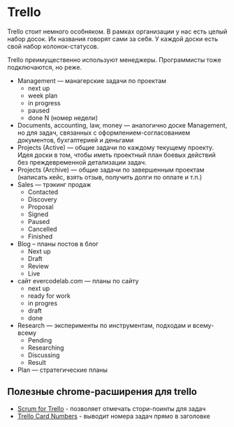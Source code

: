 # Trello

Trello стоит немного особняком. В рамках организации у нас есть целый набор досок. Их названия говорят сами за себя. У каждой доски есть свой набор колонок-статусов.

Trello преимущественно используют менеджеры. Программисты тоже подключаются, но реже.

* Management — манагерские задачи по проектам
    - next up
    - week plan
    - in progress
    - paused
    - done N (номер недели)
* Documents, accounting, law, money — аналогично доске Management, но для задач, связанных с оформлением-согласованием документов, бухгалтерией и деньгами
* Projects (Active) — общие задачи по каждому текущему проекту. Идея доски в том, чтобы иметь проектный план боевых действий без преждевременной детализации задач.
* Projects (Archive) — общие задачи по завершенным проектам (написать кейс, взять отзыв, получить долги по оплате и т.п.)
* Sales — трэкинг продаж
    - Contacted
    - Discovery
    - Proposal
    - Signed
    - Paused
    - Cancelled
    - Finished
* Blog – планы постов в блог
    - Next up
    - Draft
    - Review
    - Live
* сайт evercodelab.com — планы по сайту
    - next up
    - ready for work
    - in progres
    - draft
    - done
* Research — эксперименты по инструментам, подходам и всему-всему
    - Pending
    - Researching
    - Discussing
    - Result
* Plan — стратегические планы

## Полезные chrome-расширения для trello

- [Scrum for Trello](https://chrome.google.com/webstore/detail/scrum-for-trello/jdbcdblgjdpmfninkoogcfpnkjmndgje) - позволяет отмечать стори-поинты для задач
- [Trello Card Numbers](https://chrome.google.com/webstore/detail/trello-card-numbers/kadpkdielickimifpinkknemjdipghaf) - выводит номера задач прямо в заголовке

